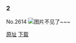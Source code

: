 ### 2
No.2614
![图片不见了~~~](https://imgs.xkcd.com/comics/2.png)

[原址](https://xkcd.com//2614) [下载](https://imgs.xkcd.com/comics/2.png)

